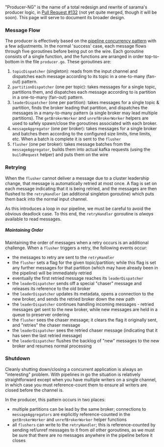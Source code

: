 "Producer-NG" is the name of a total redesign and rewrite of sarama's producer logic, in [Pull Request #132](https://github.com/Shopify/sarama/pull/132) (not yet quite merged, though it will be soon). This page will serve to document its broader design.

### Message Flow

The producer is effectively based on the [pipeline concurrency pattern](http://blog.golang.org/pipelines) with a few adjustments. In the normal 'success' case, each message flows through five goroutines before being put on the wire. Each goroutine consists of a single function, and the functions are arranged in order top-to-bottom in the file `producer.go`. These goroutines are:

1. `topicDispatcher` (singleton): reads from the input channel and dispatches each message according to its topic in a one-to-many (fan-out) pattern.
1. `partitionDispatcher` (one per topic): takes messages for a single topic, partitions them, and dispatches each message according to is partition in a one-to-many (fan-out) pattern.
1. `leaderDispatcher` (one per partition): takes messages for a single topic & partition, finds the broker leading that partition, and dispatches the messages in a many-to-many pattern (a single broker may lead multiple partitions). The `getBrokerWorker` and `unrefBrokerWorker` helpers are used to safely spawn/close the goroutines associated with each broker.
1. `messageAggregator` (one per broker): takes messages for a single broker and batches them according to the configured size limits, time limits, etc. When a batch is complete it is sent to the `flusher`
1. `flusher` (one per broker): takes message batches from the `messageAggregator`, builds them into actual kafka requests (using the `buildRequest` helper) and puts them on the wire

### Retrying

When the `flusher` cannot deliver a message due to a cluster leadership change, that message is automatically retried at most once. A flag is set on each message indicating that it is being retried, and the messages are then flushed to the `retryHandler` (an additional singleton goroutine) which puts them back into the normal input channel.

As this introduces a loop in our pipeline, we must be careful to avoid the obvious deadlock case. To this end, the `retryHandler` goroutine is *always* available to read messages.

##### Maintaining Order

Maintaining the order of messages when a retry occurs is an additional challenge. When a `flusher` triggers a retry, the following events occur:
- the messages to retry are sent to the `retryHandler`
- the `flusher` sets a flag for the given topic/partition; while this flag is set any further messages for that partition (which may have already been in the pipeline) will be immediately retried
- eventually the first retried message reaches its `leaderDispatcher`
- the `leaderDispatcher` sends off a special "chaser" message and releases its reference to the old broker
- the `leaderDispatcher` updates its metadata, opens a connection to the new broker, and sends the retried broker down the new path
- the `leaderDispatcher` continues handling incoming messages - retried messages get sent to the new broker, while new messages are held in a queue to preserver ordering
- the `flusher` sees the chaser message; it clears the flag it originally sent, and "retries" the chaser message
- the `leaderDispatcher` sees the retried chaser message (indicating that it has seen the last retried message)
- the `leaderDispatcher` flushes the backlog of "new" messages to the new broker and resumes normal processing

### Shutdown

Cleanly shutting down/closing a concurrent application is always an "interesting" problem. With pipelines in go the situation is relatively straightforward except when you have multiple writers on a single channel, in which case you must reference-count them to ensure all writers are closed before the channel is.

In the producer, this pattern occurs in two places:
- multiple partitions can be lead by the same broker; connections to `messageAggregators` are explicitly reference-counted in the `getBrokerWorker` and `unrefBrokerWorker` helper functions
- all `flushers` can write to the `retryHandler`; this is reference-counted by sending ref/unref messages to it from *all* other goroutines, as we must be sure that there are no messages anywhere in the pipeline before it closes